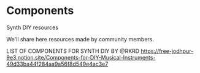 # Components
Synth DIY resources 

We'll share here resources made by community members.

LIST OF COMPONENTS FOR SYNTH DIY BY @RKRD 
https://free-jodhpur-9e3.notion.site/Components-for-DIY-Musical-Instruments-49d33ba44f284aa9a56f8d549e4ac3e7
